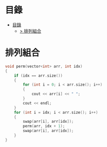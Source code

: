 # 目錄
<!-- TOC -->
- [目錄](#目錄)
    - [> 排列組合](#排列組合)
<!-- /TOC -->

# 排列組合

```cpp
void perm(vector<int> arr, int idx)
{
    if (idx == arr.size())
    {
        for (int i = 0; i < arr.size(); i++)
        {
            cout << arr[i] << " ";
        }
        cout << endl;
    }
    for (int i = idx; i < arr.size(); i++)
    {
        swap(arr[i], arr[idx]);
        perm(arr, idx + 1);
        swap(arr[i], arr[idx]);
    }
}
```
